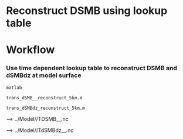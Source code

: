 # Reconstruct DSMB using lookup table

# Workflow
### Use time dependent lookup table to reconstruct DSMB and dSMBdz at model surface

`matlab`

`trans_dSMB__reconstruct_5km.m`

`trans_dSMBdz_reconstruct_5km.m`

--> ../Model/<MODEL>/TDSMB_<scenario>_<MODEL>.nc

--> ../Model/<MODEL>/TdSMBdz_<scenario>_<MODEL>.nc
